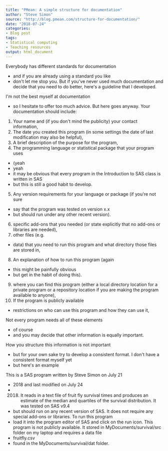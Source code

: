 ```yaml
---
title: "PMean: A simple structure for documentation"
author: "Steve Simon"
source: "http://blog.pmean.com/structure-for-documentation/"
date: "2018-07-24"
categories:
- Blog post
tags:
- Statistical computing
- Teaching resources
output: html_document
---
```


Everybody has different standards for documentation
- and if you are
already using a standard you like
- don't let me stop you. But if you've
never used much documentation and decide that you need to do better,
here's a guideline that I developed.

<!---More--->

I'm not the best myself at documentation
- so I hesitate to offer too
much advice. But here goes anyway. Your documentation should include:

1.  Your name and (if you don't mind the publicity) your contact
    information,
2.  The date you created this program (in some settings the date of last
    modification may also be helpful),
3.  A brief description of the purpose for the program,
4.  The programming language or statistical package that your program
    uses
- (yeah
- yeah
- it may be obvious that every program in the
    Introduction to SAS class is written in SAS
- but this is still a
    good habit to develop.
5.  Any version requirements for your language or package (if you're not
    sure
- say that the program was tested on version x.x
- but should run
    under any other recent version).
6.  specific add-ons that you needed (or state explicitly that no
    add-ons or libraries are needed),
7.  other files (e.g.
- data) that you need to run this program and what
    directory those files are stored in,
8.  An explanation of how to run this program (again
- this might be
    painfully obvious
- but get in the habit of doing this).
9.  where you can find this program (either a local directory location
    for a private program or a repository location if you are making the
    program available to anyone),
10. If the program is publicly available
- restrictions on who can use
    this program and how they can use it,

Not every program needs all of these elements
- of course
- and you may
decide that other information is equally important.

How you structure this information is not important
- but for your own
sake try to develop a consistent format. I don't have a consistent
format myself yet
- but here's an example

This is a SAS program written by Steve Simon on July 21
- 2018 and last
modified on July 24
- 2018. It reads in a text file of fruit fly survival
times and produces an estimate of the median and quartiles of the
survival distribution. It was tested on SAS v9.4
- but should run on any
recent version of SAS. It does not require any special add-ons or
libraries. To run this program
- load it into the program editor of SAS
and click on the run icon. This program is not publicly available. It
stored in MyDocuments/survival/src folder on my laptop and requires a
data file
- fruitfly.csv
- found in the MyDocuments/survival/dat folder.









